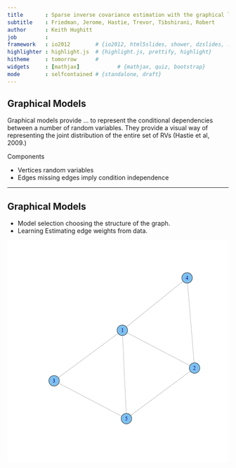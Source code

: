 ```yaml
---
title       : Sparse inverse covariance estimation with the graphical lasso
subtitle    : Friedman, Jerome, Hastie, Trevor, Tibshirani, Robert
author      : Keith Hughitt
job         : 
framework   : io2012        # {io2012, html5slides, shower, dzslides, ...}
highlighter : highlight.js  # {highlight.js, prettify, highlight}
hitheme     : tomorrow      # 
widgets     : [mathjax]            # {mathjax, quiz, bootstrap}
mode        : selfcontained # {standalone, draft}
---
```


## Graphical Models

Graphical models provide ... to represent the conditional dependencies between
a number of random variables. They provide a visual way of representing the
joint distribution of the entire set of RVs (Hastie et al, 2009.)

Components
- <span class='blue2'>Vertices</span> random variables
- <span class='blue2'>Edges</span> missing edges imply condition independence

---

## Graphical Models

* <span class='blue2'>Model selection</span> choosing the structure of the graph.
* <span class='blue2'>Learning</span> Estimating edge weights from data.

![plot of chunk pgm_example](figure/pgm_example.png) 

